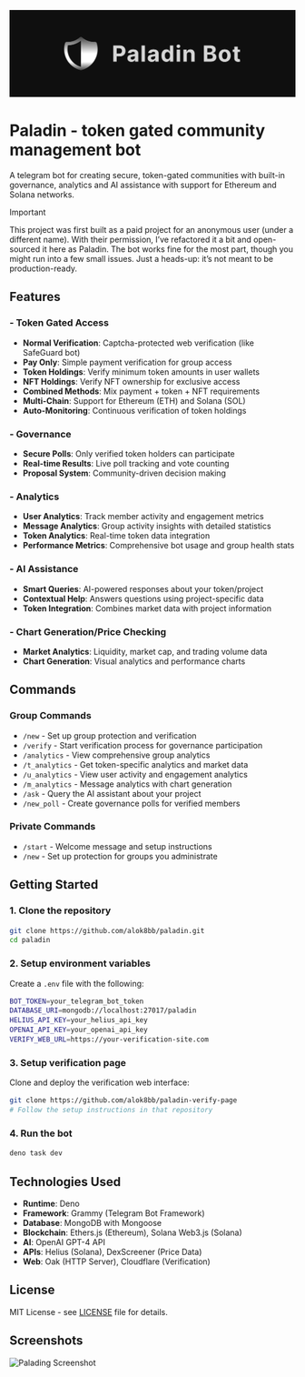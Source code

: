 
![Paladin Banner](/images/banner.png)

# Paladin - token gated community management bot

A telegram bot for creating secure, token-gated communities with built-in governance, analytics and AI assistance with support for Ethereum and Solana networks.

> [!IMPORTANT]
> This project was first built as a paid project for an anonymous user (under a different name). With their permission, I’ve refactored it a bit and open-sourced it here as Paladin. The bot works fine for the most part, though you might run into a few small issues. Just a heads-up: it’s not meant to be production-ready.

## Features

### - Token Gated Access
- **Normal Verification**: Captcha-protected web verification (like SafeGuard bot)
- **Pay Only**: Simple payment verification for group access
- **Token Holdings**: Verify minimum token amounts in user wallets
- **NFT Holdings**: Verify NFT ownership for exclusive access
- **Combined Methods**: Mix payment + token + NFT requirements
- **Multi-Chain**: Support for Ethereum (ETH) and Solana (SOL)
- **Auto-Monitoring**: Continuous verification of token holdings

### - Governance
- **Secure Polls**: Only verified token holders can participate
- **Real-time Results**: Live poll tracking and vote counting
- **Proposal System**: Community-driven decision making

### - Analytics
- **User Analytics**: Track member activity and engagement metrics
- **Message Analytics**: Group activity insights with detailed statistics
- **Token Analytics**: Real-time token data integration
- **Performance Metrics**: Comprehensive bot usage and group health stats

### - AI Assistance
- **Smart Queries**: AI-powered responses about your token/project
- **Contextual Help**: Answers questions using project-specific data
- **Token Integration**: Combines market data with project information

### - Chart Generation/Price Checking
- **Market Analytics**: Liquidity, market cap, and trading volume data
- **Chart Generation**: Visual analytics and performance charts

## Commands

### Group Commands
- `/new` - Set up group protection and verification
- `/verify` - Start verification process for governance participation
- `/analytics` - View comprehensive group analytics
- `/t_analytics` - Get token-specific analytics and market data
- `/u_analytics` - View user activity and engagement analytics
- `/m_analytics` - Message analytics with chart generation
- `/ask` - Query the AI assistant about your project
- `/new_poll` - Create governance polls for verified members

### Private Commands
- `/start` - Welcome message and setup instructions
- `/new` - Set up protection for groups you administrate

## Getting Started

### 1. Clone the repository
```bash
git clone https://github.com/alok8bb/paladin.git
cd paladin
```

### 2. Setup environment variables
Create a `.env` file with the following:
```bash
BOT_TOKEN=your_telegram_bot_token
DATABASE_URI=mongodb://localhost:27017/paladin
HELIUS_API_KEY=your_helius_api_key
OPENAI_API_KEY=your_openai_api_key
VERIFY_WEB_URL=https://your-verification-site.com
```

### 3. Setup verification page
Clone and deploy the verification web interface:
```bash
git clone https://github.com/alok8bb/paladin-verify-page
# Follow the setup instructions in that repository
```

### 4. Run the bot
```bash
deno task dev
```

## Technologies Used

- **Runtime**: Deno
- **Framework**: Grammy (Telegram Bot Framework)
- **Database**: MongoDB with Mongoose
- **Blockchain**: Ethers.js (Ethereum), Solana Web3.js (Solana)
- **AI**: OpenAI GPT-4 API
- **APIs**: Helius (Solana), DexScreener (Price Data)
- **Web**: Oak (HTTP Server), Cloudflare (Verification)

## License

MIT License - see [LICENSE](LICENSE) file for details.

## Screenshots

![Palading Screenshot](/images/paladin_screenshots.png)
